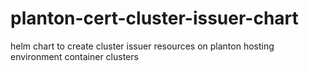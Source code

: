 # planton-cert-cluster-issuer-chart
helm chart to create cluster issuer resources on planton hosting environment container clusters
